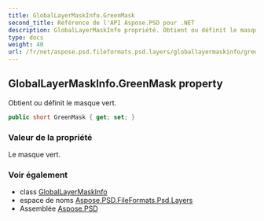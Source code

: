 ```yaml
---
title: GlobalLayerMaskInfo.GreenMask
second_title: Référence de l'API Aspose.PSD pour .NET
description: GlobalLayerMaskInfo propriété. Obtient ou définit le masque vert.
type: docs
weight: 40
url: /fr/net/aspose.psd.fileformats.psd.layers/globallayermaskinfo/greenmask/
---
```

## GlobalLayerMaskInfo.GreenMask property

Obtient ou définit le masque vert.

```csharp
public short GreenMask { get; set; }
```

### Valeur de la propriété

Le masque vert.

### Voir également

* class [GlobalLayerMaskInfo](../)
* espace de noms [Aspose.PSD.FileFormats.Psd.Layers](../../globallayermaskinfo/)
* Assemblée [Aspose.PSD](../../../)


